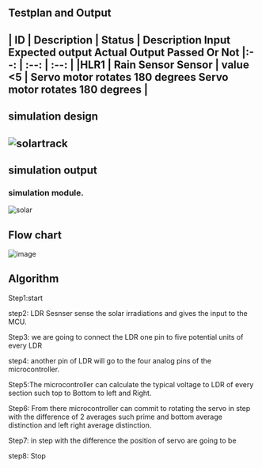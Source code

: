 ## Testplan and Output

| ID    | Description          | Status |	Description	Input	Expected output	Actual Output	Passed Or Not
|:--:   | :--:                 | :--:   |
|HLR1	  | Rain Sensor	Sensor | value <5	| Servo motor rotates 180 degrees	Servo motor rotates 180 degrees |
----------------------
## simulation design

![solartrack](https://user-images.githubusercontent.com/98837660/157019194-e54dbdc0-db66-4cb2-86a2-28d5c52855d4.png)
----------------------------
## simulation output 
   ### simulation module.

![solar](https://user-images.githubusercontent.com/98837660/157020611-2a4a2400-b782-4b6d-aeba-aa8885e7a35b.png)

## Flow chart
  
  ![image](https://user-images.githubusercontent.com/98837660/157019990-1d54e69b-4094-40c4-8ff5-736f7e62114e.png)

  
 ## Algorithm
 
Step1:start

step2: LDR Sesnser sense the solar irradiations and gives the input to the MCU.

Step3: we are going to connect the LDR one pin to five potential units of every LDR

step4: another pin of LDR will go to the four analog pins of the microcontroller.

Step5:The microcontroller can calculate the typical voltage to LDR of every section such top to Bottom to left and Right.

Step6: From there microcontroller can commit to rotating the servo in step with the difference of 2 averages such prime and bottom average distinction and left right average distinction.

Step7: in step with the difference the position of servo are going to be

step8: Stop

  
